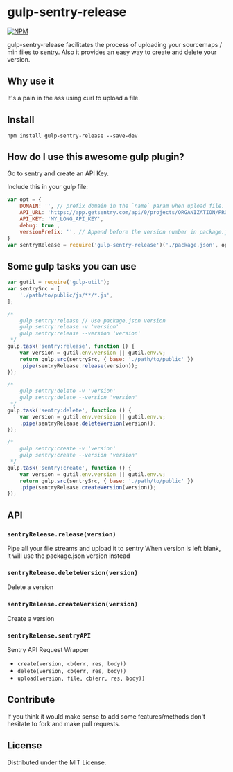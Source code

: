 # gulp-sentry-release

[![NPM](https://nodei.co/npm/gulp-sentry-release.png?compact=true)](https://nodei.co/npm/gulp-sentry-release/)

gulp-sentry-release facilitates the process of uploading your sourcemaps / min files to sentry.
Also it provides an easy way to create and delete your version.

## Why use it
It's a pain in the ass using curl to upload a file.

## Install
```
npm install gulp-sentry-release --save-dev
```

##  How do I use this awesome gulp plugin?

Go to sentry and create an API Key.

Include this in your gulp file:

```js
var opt = {
	DOMAIN: '', // prefix domain in the `name` param when upload file. Leave blank to use path. Do not add trailing slash
	API_URL: 'https://app.getsentry.com/api/0/projects/ORGANIZATION/PROJECT/',
	API_KEY: 'MY_LONG_API_KEY',
	debug: true ,
	versionPrefix: '', // Append before the version number in package.json
}
var sentryRelease = require('gulp-sentry-release')('./package.json', opt);
```

## Some gulp tasks you can use

```js
var gutil = require('gulp-util');
var sentrySrc = [
	'./path/to/public/js/**/*.js',
];

/*
	gulp sentry:release // Use package.json version
	gulp sentry:release -v 'version'
	gulp sentry:release --version 'version'
 */
gulp.task('sentry:release', function () {
	var version = gutil.env.version || gutil.env.v;
	return gulp.src(sentrySrc, { base: './path/to/public' })
	.pipe(sentryRelease.release(version));
});

/*
	gulp sentry:delete -v 'version'
	gulp sentry:delete --version 'version'
 */
gulp.task('sentry:delete', function () {
	var version = gutil.env.version || gutil.env.v;
	.pipe(sentryRelease.deleteVersion(version));
});

/*
	gulp sentry:create -v 'version'
	gulp sentry:create --version 'version'
 */
gulp.task('sentry:create', function () {
	var version = gutil.env.version || gutil.env.v;
	return gulp.src(sentrySrc, { base: './path/to/public' })
	.pipe(sentryRelease.createVersion(version));
});
```

## API
### `sentryRelease.release(version)`
Pipe all your file streams and upload it to sentry
When version is left blank, it will use the package.json version instead

### `sentryRelease.deleteVersion(version)`
Delete a version

### `sentryRelease.createVersion(version)`
Create a version

### `sentryRelease.sentryAPI`
Sentry API Request Wrapper
 - `create(version, cb(err, res, body))`
 - `delete(version, cb(err, res, body))`
 - `upload(version, file, cb(err, res, body))`


## Contribute
If you think it would make sense to add some features/methods don't hesitate to fork and
make pull requests.

## License
Distributed under the MIT License.
